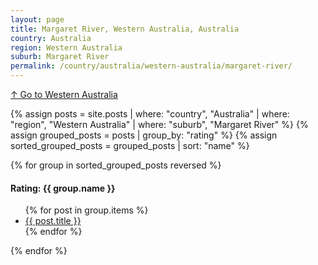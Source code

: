 ```yaml
---
layout: page
title: Margaret River, Western Australia, Australia
country: Australia
region: Western Australia
suburb: Margaret River
permalink: /country/australia/western-australia/margaret-river/
---
```

[↑ Go to Western Australia](/country/australia/western-australia/)

{% assign posts = site.posts | where: "country", "Australia" | where: "region", "Western Australia" | where: "suburb", "Margaret River" %}
{% assign grouped_posts = posts | group_by: "rating" %}
{% assign sorted_grouped_posts = grouped_posts | sort: "name" %}

{% for group in sorted_grouped_posts reversed %}
  <h4>Rating: {{ group.name }}</h4>
  <ul>
    {% for post in group.items %}
      <li><a href="{{ post.url }}">{{ post.title }}</a></li>
    {% endfor %}
  </ul>
{% endfor %}
